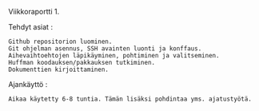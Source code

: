Viikkoraportti 1.

Tehdyt asiat :

	Github repositorion luominen.
	Git ohjelman asennus, SSH avainten luonti ja konffaus.
	Aihevaihtoehtojen läpikäyminen, pohtiminen ja valitseminen.
	Huffman koodauksen/pakkauksen tutkiminen.
	Dokumenttien kirjoittaminen.
	
Ajankäyttö :

	Aikaa käytetty 6-8 tuntia. Tämän lisäksi pohdintaa yms. ajatustyötä.

